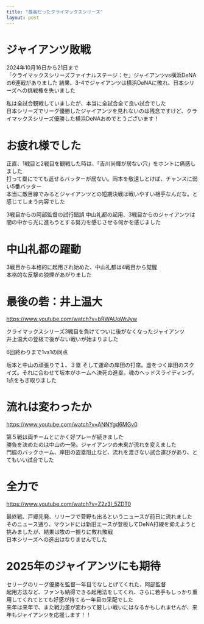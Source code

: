 ```yaml
---
title: "最高だったクライマックスシリーズ"
layout: post
---
```


# ジャイアンツ敗戦

2024年10月16日から21日まで  
「クライマックスシリーズファイナルステージ：セ」ジャイアンツvs横浜DeNAの6連戦がありました
結果、3-4でジャイアンツは横浜DeNAに敗れ、日本シリーズへの挑戦権を失いました  

<!--more-->

私は全試合観戦していましたが、本当に全試合全て良い試合でした  
日本シリーズでリーグ優勝したジャイアンツを見れないのは残念ですけど、クライマックスシリーズ優勝した横浜DeNAおめでとうございます！

# お疲れ様でした

正直、1戦目と2戦目を観戦した時は、「吉川尚輝が居ない穴」をホントに痛感しました  
打って塁にでても返せるバッターが居ない。岡本を敬遠しとけば、チャンスに弱い5番バッター  
本当に敵目線でみるとジャイアンツとの短期決戦は戦いやすい相手なんだな。と感じてしまう内容でした

3戦目からの阿部監督の試行錯誤
中山礼都の起用、3戦目からのジャイアンツは闇の中から光に進もうとする努力を感じさせる何かを感じました

# 中山礼都の躍動

3戦目から本格的に起用され始めた、中山礼都は4戦目から覚醒  
本格的な反撃の狼煙があがりました  

# 最後の砦：井上温大

https://www.youtube.com/watch?v=bRWAUoWrJyw

クライマックスシリーズ3戦目を負けてついに後がなくなったジャイアンツ  
井上温大の登板で後がない戦いが始まりました  

6回終わりまで1vs1の同点

坂本と中山の頑張りで１、３塁
そして運命の岸田の打席。虚をつく岸田のスクイズ。それに合わせて坂本がホームへ決死の進塁。魂のヘッドスライディング。1点をもぎ取りました  

# 流れは変わったか

https://www.youtube.com/watch?v=ANNYgd6MGv0

第５戦は両チームとにかく好プレーが続きました  
勝負を決めたのは中山の一発。ジャイアンツの未来が流れを変えました  
門脇のバックホーム、岸田の盗塁阻止など、流れを渡さない試合運びがあり、とてもいい試合でした

# 全力で

https://www.youtube.com/watch?v=Z2z3l_5ZDT0

最終戦、戸郷先発、リリーフで菅野も出るというニュースが前日に流れました  
そのニュース通り、マウンドには新旧エースが登板してDeNA打線を抑えようと挑みましたが、結果は牧の一振りに敗れ敗戦  
日本シリーズへの進出はなりませんでした

# 2025年のジャイアンツにも期待

セリーグのリーグ優勝を監督一年目でなしとげてくれた、阿部監督  
起用方法など、ファンも納得できる起用法をしてくれ、さらに若手もしっかり重用してくれてとても好感が持てる一年目の采配でした  
来年は来年で、また戦力差が変わって厳しい戦いにはなるかもしれませんが、来年もジャイアンツを応援します！！
